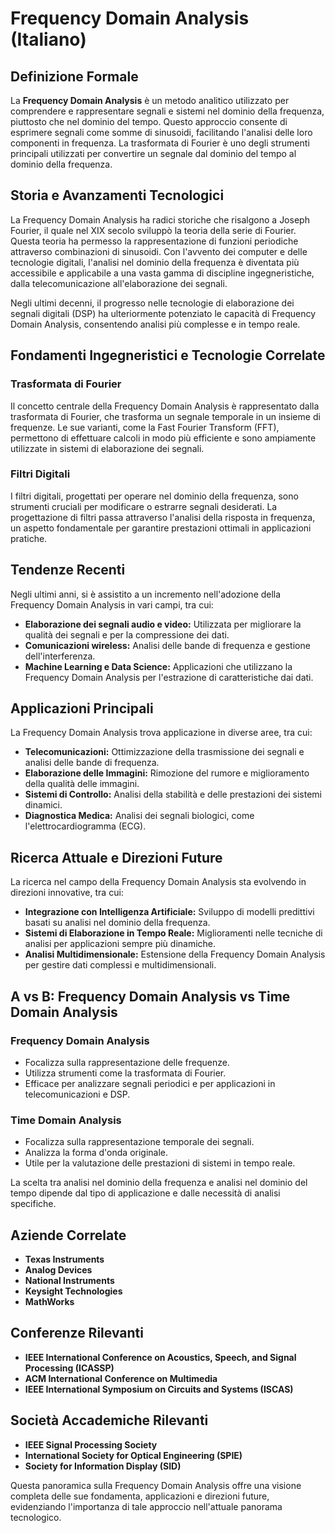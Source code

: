 # Frequency Domain Analysis (Italiano)

## Definizione Formale

La **Frequency Domain Analysis** è un metodo analitico utilizzato per comprendere e rappresentare segnali e sistemi nel dominio della frequenza, piuttosto che nel dominio del tempo. Questo approccio consente di esprimere segnali come somme di sinusoidi, facilitando l'analisi delle loro componenti in frequenza. La trasformata di Fourier è uno degli strumenti principali utilizzati per convertire un segnale dal dominio del tempo al dominio della frequenza.

## Storia e Avanzamenti Tecnologici

La Frequency Domain Analysis ha radici storiche che risalgono a Joseph Fourier, il quale nel XIX secolo sviluppò la teoria della serie di Fourier. Questa teoria ha permesso la rappresentazione di funzioni periodiche attraverso combinazioni di sinusoidi. Con l'avvento dei computer e delle tecnologie digitali, l'analisi nel dominio della frequenza è diventata più accessibile e applicabile a una vasta gamma di discipline ingegneristiche, dalla telecomunicazione all'elaborazione dei segnali.

Negli ultimi decenni, il progresso nelle tecnologie di elaborazione dei segnali digitali (DSP) ha ulteriormente potenziato le capacità di Frequency Domain Analysis, consentendo analisi più complesse e in tempo reale.

## Fondamenti Ingegneristici e Tecnologie Correlate

### Trasformata di Fourier

Il concetto centrale della Frequency Domain Analysis è rappresentato dalla trasformata di Fourier, che trasforma un segnale temporale in un insieme di frequenze. Le sue varianti, come la Fast Fourier Transform (FFT), permettono di effettuare calcoli in modo più efficiente e sono ampiamente utilizzate in sistemi di elaborazione dei segnali.

### Filtri Digitali

I filtri digitali, progettati per operare nel dominio della frequenza, sono strumenti cruciali per modificare o estrarre segnali desiderati. La progettazione di filtri passa attraverso l'analisi della risposta in frequenza, un aspetto fondamentale per garantire prestazioni ottimali in applicazioni pratiche.

## Tendenze Recenti

Negli ultimi anni, si è assistito a un incremento nell'adozione della Frequency Domain Analysis in vari campi, tra cui:

- **Elaborazione dei segnali audio e video:** Utilizzata per migliorare la qualità dei segnali e per la compressione dei dati.
- **Comunicazioni wireless:** Analisi delle bande di frequenza e gestione dell'interferenza.
- **Machine Learning e Data Science:** Applicazioni che utilizzano la Frequency Domain Analysis per l'estrazione di caratteristiche dai dati.

## Applicazioni Principali

La Frequency Domain Analysis trova applicazione in diverse aree, tra cui:

- **Telecomunicazioni:** Ottimizzazione della trasmissione dei segnali e analisi delle bande di frequenza.
- **Elaborazione delle Immagini:** Rimozione del rumore e miglioramento della qualità delle immagini.
- **Sistemi di Controllo:** Analisi della stabilità e delle prestazioni dei sistemi dinamici.
- **Diagnostica Medica:** Analisi dei segnali biologici, come l'elettrocardiogramma (ECG).

## Ricerca Attuale e Direzioni Future

La ricerca nel campo della Frequency Domain Analysis sta evolvendo in direzioni innovative, tra cui:

- **Integrazione con Intelligenza Artificiale:** Sviluppo di modelli predittivi basati su analisi nel dominio della frequenza.
- **Sistemi di Elaborazione in Tempo Reale:** Miglioramenti nelle tecniche di analisi per applicazioni sempre più dinamiche.
- **Analisi Multidimensionale:** Estensione della Frequency Domain Analysis per gestire dati complessi e multidimensionali.

## A vs B: Frequency Domain Analysis vs Time Domain Analysis

### Frequency Domain Analysis

- Focalizza sulla rappresentazione delle frequenze.
- Utilizza strumenti come la trasformata di Fourier.
- Efficace per analizzare segnali periodici e per applicazioni in telecomunicazioni e DSP.

### Time Domain Analysis

- Focalizza sulla rappresentazione temporale dei segnali.
- Analizza la forma d'onda originale.
- Utile per la valutazione delle prestazioni di sistemi in tempo reale.

La scelta tra analisi nel dominio della frequenza e analisi nel dominio del tempo dipende dal tipo di applicazione e dalle necessità di analisi specifiche.

## Aziende Correlate

- **Texas Instruments**
- **Analog Devices**
- **National Instruments**
- **Keysight Technologies**
- **MathWorks**

## Conferenze Rilevanti

- **IEEE International Conference on Acoustics, Speech, and Signal Processing (ICASSP)**
- **ACM International Conference on Multimedia**
- **IEEE International Symposium on Circuits and Systems (ISCAS)**

## Società Accademiche Rilevanti

- **IEEE Signal Processing Society**
- **International Society for Optical Engineering (SPIE)**
- **Society for Information Display (SID)**

Questa panoramica sulla Frequency Domain Analysis offre una visione completa delle sue fondamenta, applicazioni e direzioni future, evidenziando l'importanza di tale approccio nell'attuale panorama tecnologico.